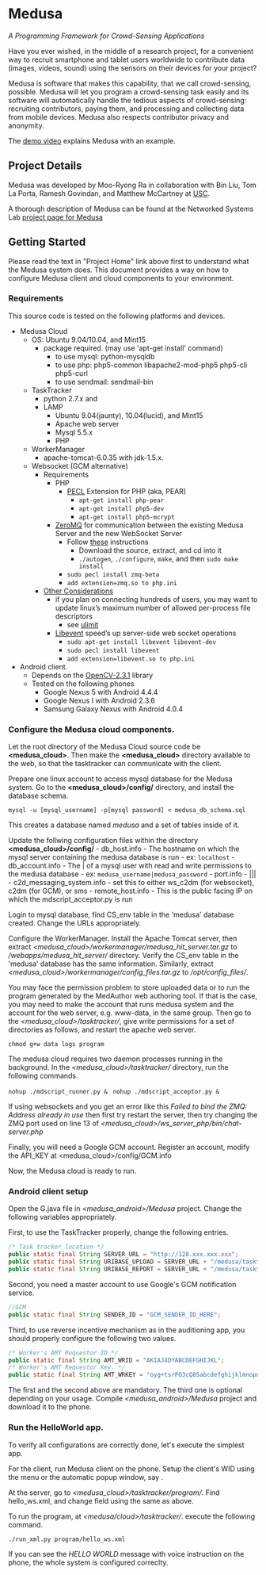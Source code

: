 # Medusa
*A Programming Framework for Crowd-Sensing Applications*

Have you ever wished, in the middle of a research project, for a 
convenient way to recruit smartphone and tablet users worldwide 
to contribute data (images, videos, sound) using the sensors on 
their devices for your project?

Medusa is software that makes this capability, that we call 
crowd-sensing, possible. Medusa will let you program a crowd-sensing 
task easily and its software will automatically handle the tedious 
aspects of crowd-sensing: recruiting contributors, paying them, 
and processing and collecting data from mobile devices. 
Medusa also respects contributor privacy and anonymity.

The [demo video](http://www.youtube.com/watch?v=jL1dGA21ciA) explains 
Medusa with an example.

## Project Details

Medusa was developed by Moo-Ryong Ra in collaboration with Bin Liu, Tom La Porta, Ramesh Govindan, and Matthew McCartney at [USC](http://www.usc.edu).

A thorough description of Medusa can be found at the Networked Systems Lab [project page for Medusa](http://nsl.cs.usc.edu/Projects/Medusa) 

## Getting Started

Please read the text in "Project Home" link above first to understand what the Medusa system does. This document provides a way on how to configure Medusa client and cloud components to your environment.

### Requirements

This source code is tested on the following platforms and devices.

- Medusa Cloud
    - OS: Ubuntu 9.04/10.04, and Mint15
        - package required. (may use 'apt-get install' command)
            - to use mysql: python-mysqldb
            - to use php: php5-common libapache2-mod-php5 php5-cli php5-curl
            - to use sendmail: sendmail-bin
    - TaskTracker
        - python 2.7.x and 
        - LAMP
            - Ubuntu 9.04(jaunty), 10.04(lucid), and Mint15
            - Apache web server
            - Mysql 5.5.x
            - PHP
    - WorkerManager
        - apache-tomcat-6.0.35 with jdk-1.5.x.
    - Websocket (GCM alternative)
        - Requirements
            - PHP
                - [PECL](http://pecl.php.net/) Extension for PHP (aka, PEAR)
                    - ```apt-get install php-pear```
                    - ```apt-get install php5-dev```
                    - ```apt-get install php5-mcrypt```
            - [ZeroMQ](http://zeromq.org/) for communication between the existing Medusa Server and the new WebSocket Server
                - Follow [these](http://zeromq.org/bindings:php) instructions
                    - Download the source, extract, and cd into it
                    - ```./autogen```, ```./configure```, ```make```, and then ```sudo make install```
                - ```sudo pecl install zmq-beta```
                - ```add extension=zmq.so to php.ini```
        - [Other Considerations](http://socketo.me/docs/deploy)
            - if you plan on connecting hundreds of users, you may want to update linux’s maximum number of allowed per-process file descriptors
                - see [ulimit](http://ss64.com/bash/ulimit.html)
            - [Libevent](http://libevent.org/) speed’s up server-side web socket operations
                - ```sudo apt-get install libevent libevent-dev```
                - ```sudo pecl install libevent```
                - ```add extension=libevent.so to php.ini```
- Android client.
    - Depends on the [OpenCV-2.3.1](http://sourceforge.net/projects/opencvlibrary/files/opencv-android/2.3.1/OpenCV-2.3.1-android-bin.tar.bz2/download) library
    - Tested on the following phones
        - Google Nexus 5 with Android 4.4.4
        - Google Nexus I with Android 2.3.6
        - Samsung Galaxy Nexus with Android 4.0.4

### Configure the Medusa cloud components.

Let the root directory of the Medusa Cloud source code be **<medusa_cloud>**.
Then make the **<medusa_cloud>** directory available to the web, so that the tasktracker can communicate with the client.

Prepare one linux account to access mysql database for the Medusa system.
Go to the **<medusa_cloud>/config/** directory, and install the database schema.

```mysql -u [mysql_username] -p[mysql password] < medusa_db_schema.sql```

This creates a database named *medusa* and a set of tables inside of it.

Update the follwing configuration files within the directory **<medusa_cloud>/config/**
    - db_host.info
        - The hostname on which the mysql server containing the medusa database is run
            - ex: ```localhost```
    - db_account.info
        - The <username>|<password> of a mysql user with read and write permissions to the medusa database 
            - ex: ```medusa_username|medusa_password```
    - port.info
        - <medusa acceptor port>|<medusa soc port>|<web socket server port>|<web socket zmq port>
    - c2d_messaging_system.info
        - set this to either ws_c2dm (for websocket), c2dm (for GCM), or sms
    - remote_host.info
        - This is the public facing IP on which the mdscript_acceptor.py is run

Login to mysql database, find CS_env table in the 'medusa' database created. Change the URLs appropriately.

Configure the WorkerManager. Install the Apache Tomcat server, then
extract *<medusa_cloud>/workermanager/medusa_hit_server.tar.gz* to 
*<apache-tomcat-root>/webapps/medusa_hit_server/* directory. 
Verify the CS_env table in the 'medusa' database has the same information.
Similarly, extract *<medusa_cloud>/workermanager/config_files.tar.gz* to */opt/config_files/*.

You may face the permission problem to store uploaded data or to run the program generated by the MedAuthor web authoring tool. If that is the case, you may need to make the account that runs medusa system and the account for the web server, e.g. www-data, in the same group. Then go to the *<medusa_cloud>/tasktracker/*, give write permissions for a set of directories as follows, and restart the apache web server.

```chmod g+w data logs program```

The medusa cloud requires two daemon processes running in the background. In the *<medusa_cloud>/tasktracker/* directory, run the following commands.

```nohup ./mdscript_runner.py & ```
```nohup ./mdscript_acceptor.py & ```

If using websockets and you get an error like this *Failed to bind the ZMQ: Address already in use* then first try restart the server, then try changing the ZMQ port used on line 13 of *<medusa_cloud>/ws_server_php/bin/chat-server.php*


Finally, you will need a Google GCM account. Register an account, modify the API_KEY at <medusa_cloud>/config/GCM.info

Now, the Medusa cloud is ready to run.

### Android client setup

Open the G.java file in *<medusa_android>/Medusa* project. Change the following variables appropriately.

First, to use the TaskTracker properly, change the following entries.

```java
/* Task tracker location */
public static final String SERVER_URL = "http://128.xxx.xxx.xxx";
public static final String URIBASE_UPLOAD = SERVER_URL + "/medusa/tasktracker/web_tt_upload.php";
public static final String URIBASE_REPORT = SERVER_URL + "/medusa/tasktracker/web_tt_service.php";
```

Second, you need a master account to use Google's GCM notification service.

```java
//GCM
public static final String SENDER_ID = "GCM_SENDER_ID_HERE";
```

Third, to use reverse incentive mechanism as in the auditioning app, you should properly configure the following two values.

```java
/* Worker's AMT Requestor ID */
public static final String AMT_WRID = "AKIAJ4DYABCDEFGHIJKL";
/* Worker's AMT Requestor Key. */
public static final String AMT_WRKEY = "oyg+tsrPO3cQ85abcdefghijklmnopqrstuvwxyz";
```

The first and the second above are mandatory. The third one is optional depending on your usage. Compile *<medusa_android>/Medusa* project and download it to the phone.

### Run the HelloWorld app.
To verify all configurations are correctly done, let's execute the simplest app.

For the client, run Medusa client on the phone. Setup the client's WID using the menu or the automatic popup window, say *<wid>*.

At the server, go to *<medusa_cloud>/tasktracker/program/*. Find hello_ws.xml, and change *<wwid>* field using the same *<wid>* as above.

To run the program, at *<medusa/cloud>/tasktracker/*. execute the following command.

```./run_xml.py program/hello_ws.xml```

If you can see the *HELLO WORLD* message with voice instruction on the phone, the whole system is configured correclty. 

